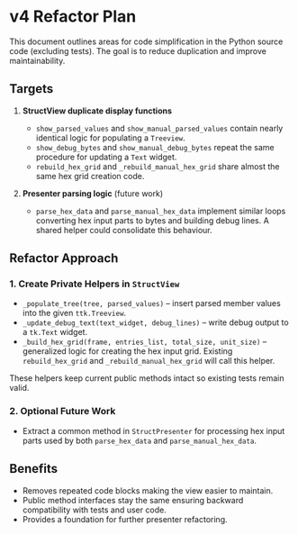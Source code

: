 # v4 Refactor Plan

This document outlines areas for code simplification in the Python source code (excluding tests). The goal is to reduce duplication and improve maintainability.

## Targets

1. **StructView duplicate display functions**
   - `show_parsed_values` and `show_manual_parsed_values` contain nearly identical logic for populating a `Treeview`.
   - `show_debug_bytes` and `show_manual_debug_bytes` repeat the same procedure for updating a `Text` widget.
   - `rebuild_hex_grid` and `_rebuild_manual_hex_grid` share almost the same hex grid creation code.

2. **Presenter parsing logic** (future work)
   - `parse_hex_data` and `parse_manual_hex_data` implement similar loops converting hex input parts to bytes and building debug lines. A shared helper could consolidate this behaviour.

## Refactor Approach

### 1. Create Private Helpers in `StructView`

- `_populate_tree(tree, parsed_values)` – insert parsed member values into the given `ttk.Treeview`.
- `_update_debug_text(text_widget, debug_lines)` – write debug output to a `tk.Text` widget.
- `_build_hex_grid(frame, entries_list, total_size, unit_size)` – generalized logic for creating the hex input grid. Existing `rebuild_hex_grid` and `_rebuild_manual_hex_grid` will call this helper.

These helpers keep current public methods intact so existing tests remain valid.

### 2. Optional Future Work

- Extract a common method in `StructPresenter` for processing hex input parts used by both `parse_hex_data` and `parse_manual_hex_data`.

## Benefits

- Removes repeated code blocks making the view easier to maintain.
- Public method interfaces stay the same ensuring backward compatibility with tests and user code.
- Provides a foundation for further presenter refactoring.

